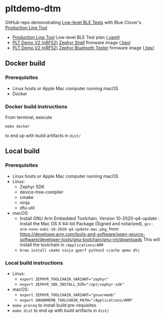 # pltdemo-dtm

GitHub repo demonstrating 
[Low-level BLE Tests](https://docs.pltcloud.com/TestPlanReference/command/ble_test/)
with Blue Clover's [Production Line Tool](https://bcdevices.com/plt/)

- [Production Line Tool](https://bcdevices.com/plt/)
  Low-level BLE Test plan
  ([.yaml](prebuilt/ict-dtm-pltdemov2-1.0.0.yaml))
- [PLT Demo V2 (nRF52)](https://docs.pltcloud.com/acc/pltdemov2/)
  [Zephyr Shell](https://docs.zephyrproject.org/latest/services/shell/index.html)
  firmware image
  ([.hex](prebuilt/shell-pltdemov2-1.0.0.hex))
- [PLT Demo V2 (nRF52)](https://docs.pltcloud.com/acc/pltdemov2/)
  [Zephyr Bluetooth Tester](https://github.com/zephyrproject-rtos/zephyr/tree/main/tests/bluetooth/tester)
  firmware image ([.hex](prebuilt/tester-pltdemov2-1.0.0.hex))

## Docker build

### Prerequisites

- Linux hosts or Apple Mac computer running macOS
- Docker

### Docker build instructions

From terminal, execute

```
make docker
```

to end up with build artifacts in `dist/`

## Local build

### Prerequisites

- Linux hosts or Apple Mac computer running macOS
- Linux:
    - Zephyr SDK
    - device-tree-compiler
    - cmake
    - ninja
    - dfu-util
- macOS:
    - Install GNU Arm Embedded Toolchain, Version 10-2020-q4-update :
      Install the Mac OS X 64-bit Package (Signed and notarized),
      `gcc-arm-none-eabi-10-2020-q4-update-mac.pkg`, from
      https://developer.arm.com/tools-and-software/open-source-software/developer-tools/gnu-toolchain/gnu-rm/downloads
      This will install the toolchain in `/Applications/ARM`
    - `brew install cmake ninja gperf python3 ccache qemu dtc`

### Local build instructions

- Linux:
    - `export ZEPHYR_TOOLCHAIN_VARIANT="zephyr"`
    - `export ZEPHYR_SDK_INSTALL_DIR="/opt/zephyr-sdk"`
- macOS:
    - `export ZEPHYR_TOOLCHAIN_VARIANT="gnuarmemb"`
    - `export GNUARMEMB_TOOLCHAIN_PATH="/Applications/ARM"`
- `make prereq` to install build pre-requisites
- `make dist` to end up with build artifacts in `dist/`

